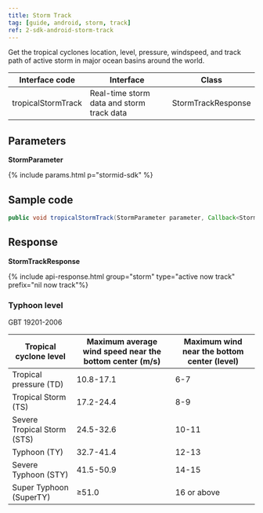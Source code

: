 ```yaml
---
title: Storm Track
tag: [guide, android, storm, track]
ref: 2-sdk-android-storm-track
---
```


Get the tropical cyclones location, level, pressure, windspeed, and track path of active storm in major ocean basins around the world.

| Interface code| Interface          | Class  |
| -------- | ---------------- | ------- |
| tropicalStormTrack| Real-time storm data and storm track data  | StormTrackResponse |

## Parameters

**StormParameter**

{% include params.html p="stormid-sdk" %}

## Sample code

```java
public void tropicalStormTrack(StormParameter parameter, Callback<StormTrackResponse> callback);
```

## Response

**StormTrackResponse**

{% include api-response.html group="storm" type="active now track"  prefix="nil now track"%}

<!-- | Property            | Description     | Example                    |
| --------------- | -------- | ---------------------- |
| getCode         | Status code, please refer to [Status Code](/en/docs/resource/status-code/) | [Status Code](/docs/resource/status-code/)        |
| getUpdateTime | [Last updated time](/en/docs/resource/glossary/#update-time)  | 2017-10-25T04:34+08:00      |
| getFxLink |Responsive web page of this data, for embedded in website or APP  | https://www.qweather.com |
| getIsActive         | Is it an active storm?<br />`1` Active <br /> `0` Stopped | 0  |
| getNow | Ream-time storm data | StormNow |
| getTrack | Storm track data | List&lt;StormTrack&gt; |
| getRefer         | Reference data, includes data source, statements and license | Refer  |

**Refer**

| Property | Description  |  Type |  Example  |
| ---------- | ----------- | ------------------ | ------------ |
| getSources | Data source and other statements  | List&lt;String&gt; | QWeather     |
| getLicense | Data license      | List&lt;String&gt; | QWeather Developers License |


**StormNow**

| Property         | Description                                                                    | Example               |
| ------------ | ----------------------------------------------------- | -------------------- |
| getPubTime      | The data release time from the data source                                 | 2020-10-29T20:00+08:00 |
| getLat        | Storm latitude        | 8          |
| getLon       | Storm longitude                           |    148.5    |
| getType       | Storm type                        |    TS    |
| getPressure  | Center pressure of the storm                        |  1000 |
| getWindSpeed       | Maximum wind speed near the strom                       |  18    |
| getMoveSpeed       | Storm moving speed                   |   27   |
| getMoveDir       | Storm moving direction                      |    NE    |
| getMove360       | Storm movement direction in azimuth degre, **may be null**          |    332    |
| getWindRadius30       | Strom with level 7 wind circle, **may be null**         |    StormWindRadius    |
| getWindRadius50       | Strom with level 10 wind circle, **may be null**       |    StormWindRadius    |
| getWindRadius64       | Strom with level 12 wind circle, **may be null**     |    StormWindRadius    |


**StormWindRadius**

| Property         | Description                                                                    | Example               |
| ------------ | ----------------------------------------------------- | -------------------- |
| getNeRadius       | The northeast wind radius quadrants                    | 359|
| getSeRadius       | The southeast wind radius quadrants                    | 359                  |
| getSwRadius       | The southwest wind radius quadrants                   | 212                   |
| getNwRadius       | The northwest wind radius quadrants                    | 212                   |


**StormTrack**

| Property         | Description                                                                    | Example               |
| ------------ | ----------------------------------------------------- | -------------------- |
| getTime      | Storm information release time                                 | 2020-10-29T20:00+08:00 |
| getLat       | Storm latitude        | 8          |
| getLon       | Storm longitude                           |    148.5    |
| getType      | Storm type                        |    TS    |
| getPressure  | Center pressure of the storm                        |  1000 |
| getWindSpeed       | Maximum wind speed near the strom                       |  18    |
| getMoveSpeed       | Storm moving speed                   |   27   |
| getMoveDir       | Storm moving direction                      |    NW    |
| getMove360       | Storm movement direction in azimuth degree          |    332    |
| getWindRadius30       | Strom with level 7 wind circle, **may be null**         |    StormWindRadius    |
| getWindRadius50       | Strom with level 10 wind circle, **may be null**        |    StormWindRadius    |
| getWindRadius64       | Strom with level 12 wind circle, **may be null**     |    StormWindRadius    | -->


### Typhoon level

GBT 19201-2006

| Tropical cyclone level | Maximum average wind speed near the bottom center (m/s) | Maximum wind near the bottom center (level) |
| ------------------- | ----------------------------- | ------------------------ |
| Tropical pressure (TD) | 10.8-17.1 | 6-7 |
| Tropical Storm (TS) | 17.2-24.4 | 8-9 |
| Severe Tropical Storm (STS) | 24.5-32.6 | 10-11 |
| Typhoon (TY) | 32.7-41.4 | 12-13 |
| Severe Typhoon (STY) | 41.5-50.9 | 14-15 |
| Super Typhoon (SuperTY) | ≥51.0 | 16 or above |
